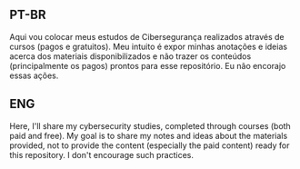 ## PT-BR
Aqui vou colocar meus estudos de Cibersegurança realizados através de cursos (pagos e gratuitos). Meu intuito é expor minhas anotações e ideias acerca dos materiais disponibilizados e não trazer os conteúdos (principalmente os pagos) prontos para esse
repositório. Eu não encorajo essas ações. 

## ENG
Here, I'll share my cybersecurity studies, completed through courses (both paid and free). My goal is to share my notes and ideas about the materials provided, not to provide the content (especially the paid content) ready for this repository.
I don't encourage such practices.
